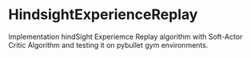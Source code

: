# HindsightExperienceReplay
Implementation hindSight Experiemce Replay algorithm with Soft-Actor Critic Algorithm and testing it on pybullet gym environments.
